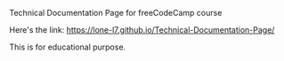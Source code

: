 Technical Documentation Page for freeCodeCamp course

Here's the link: https://lone-l7.github.io/Technical-Documentation-Page/

This is for educational purpose.
